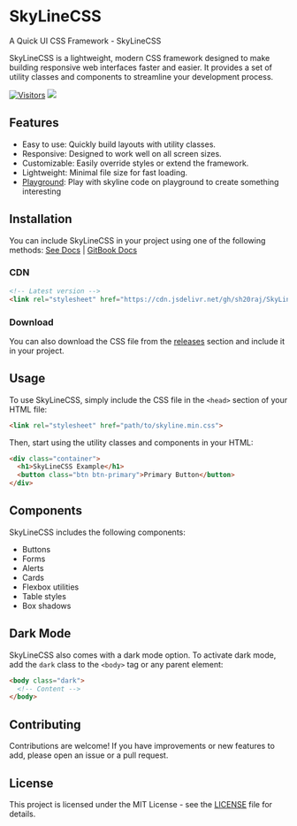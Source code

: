 # SkyLineCSS

A Quick UI CSS Framework - SkyLineCSS

SkyLineCSS is a lightweight, modern CSS framework designed to make building responsive web interfaces faster and easier. It provides a set of utility classes and components to streamline your development process.

[![Visitors](https://api.visitorbadge.io/api/visitors?path=https%3A%2F%2Fgithub.com%2FSH20RAJ%2FSkyLineCSS%2F&labelColor=%23f47373&countColor=%23d9e3f0&style=flat)](https://visitorbadge.io/status?path=https%3A%2F%2Fgithub.com%2FSH20RAJ%2FSkyLineCSS%2F) [![](https://data.jsdelivr.com/v1/package/gh/sh20raj/SkyLineCSS/badge)](https://www.jsdelivr.com/package/gh/sh20raj/SkyLineCSS)

## Features

- Easy to use: Quickly build layouts with utility classes.
- Responsive: Designed to work well on all screen sizes.
- Customizable: Easily override styles or extend the framework.
- Lightweight: Minimal file size for fast loading.
- [Playground](%3C%21--%20Latest%20version%20--%3E%0A%3Clink%20rel%3D%22stylesheet%22%20href%3D%22https%3A%2F%2Fcdn.jsdelivr.net%2Fgh%2Fsh20raj%2FSkyLineCSS%40latest%2Fskyline.min.css%22%3E%0A%0A%0A%0A%0A%0A): Play with skyline code on playground to create something interesting

## Installation

You can include SkyLineCSS in your project using one of the following methods: [See Docs](/docs) | [GitBook Docs](https://sh20raj.gitbook.io/skylinecss)

### CDN

```html
<!-- Latest version -->
<link rel="stylesheet" href="https://cdn.jsdelivr.net/gh/sh20raj/SkyLineCSS@latest/skyline.min.css">
```

### Download

You can also download the CSS file from the [releases](https://github.com/sh20raj/SkyLineCSS/) section and include it in your project.

## Usage

To use SkyLineCSS, simply include the CSS file in the `<head>` section of your HTML file:

```html
<link rel="stylesheet" href="path/to/skyline.min.css">
```

Then, start using the utility classes and components in your HTML:

```html
<div class="container">
  <h1>SkyLineCSS Example</h1>
  <button class="btn btn-primary">Primary Button</button>
</div>
```

## Components

SkyLineCSS includes the following components:

- Buttons
- Forms
- Alerts
- Cards
- Flexbox utilities
- Table styles
- Box shadows

## Dark Mode

SkyLineCSS also comes with a dark mode option. To activate dark mode, add the `dark` class to the `<body>` tag or any parent element:

```html
<body class="dark">
  <!-- Content -->
</body>
```

## Contributing

Contributions are welcome! If you have improvements or new features to add, please open an issue or a pull request.

## License

This project is licensed under the MIT License - see the [LICENSE](LICENSE) file for details.
